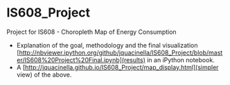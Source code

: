 IS608_Project
=============

Project for IS608 - Choropleth Map of Energy Consumption

  * Explanation of the goal, methodology and the final visualization [http://nbviewer.ipython.org/github/jquacinella/IS608_Project/blob/master/IS608%20Project%20Final.ipynb](results) in an iPython notebook.
  * A [http://jquacinella.github.io/IS608_Project/map_display.html](simpler view) of the above. 